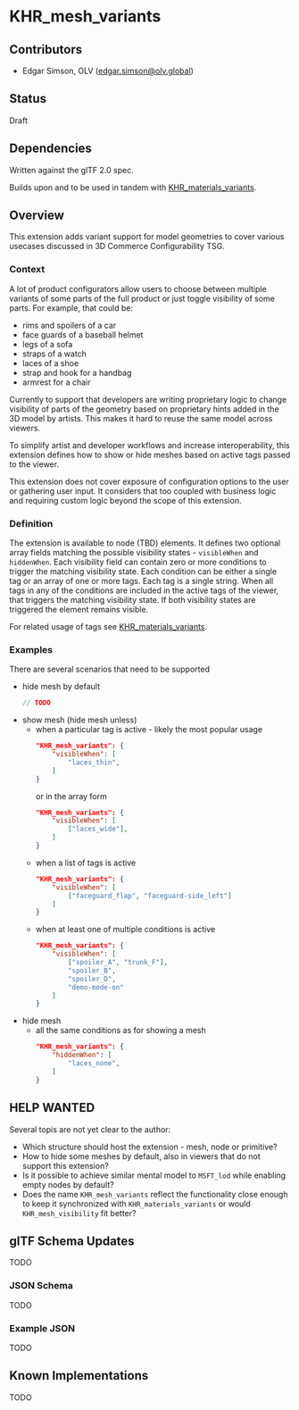 # KHR_mesh_variants

## Contributors

- Edgar Simson, OLV ([edgar.simson@olv.global](mailto:edgar.simson@olv.global))

## Status

Draft

## Dependencies

Written against the glTF 2.0 spec.

Builds upon and to be used in tandem with [KHR_materials_variants](https://github.com/KhronosGroup/glTF/pull/1681).

## Overview

This extension adds variant support for model geometries to cover various usecases discussed in 3D Commerce Configurability TSG.

### Context

A lot of product configurators allow users to choose between multiple variants of some parts of the full product or just toggle visibility of some parts. For example, that could be:

- rims and spoilers of a car
- face guards of a baseball helmet
- legs of a sofa
- straps of a watch
- laces of a shoe
- strap and hook for a handbag
- armrest for a chair

Currently to support that developers are writing proprietary logic to change visibility of parts of the geometry based on proprietary hints added in the 3D model by artists. This makes it hard to reuse the same model across viewers.

To simplify artist and developer workflows and increase interoperability, this extension defines how to show or hide meshes based on active tags passed to the viewer.

This extension does not cover exposure of configuration options to the user or gathering user input. It considers that too coupled with business logic and requiring custom logic beyond the scope of this extension.

### Definition

The extension is available to node (TBD) elements.
It defines two optional array fields matching the possible visibility states - `visibleWhen` and `hiddenWhen`.
Each visibility field can contain zero or more conditions to trigger the matching visibility state.
Each condition can be either a single tag or an array of one or more tags.
Each tag is a single string.
When all tags in any of the conditions are included in the active tags of the viewer, that triggers the matching visibility state.
If both visibility states are triggered the element remains visible.

For related usage of tags see [KHR_materials_variants](https://github.com/KhronosGroup/glTF/pull/1681).

### Examples

There are several scenarios that need to be supported

- hide mesh by default
  ```js
  // TODO
  ```
- show mesh (hide mesh unless)
  - when a particular tag is active - likely the most popular usage
    ```json
    "KHR_mesh_variants": {
        "visibleWhen": [
            "laces_thin",
        ]
    }
    ```
    or in the array form
    ```json
    "KHR_mesh_variants": {
        "visibleWhen": [
            ["laces_wide"],
        ]
    }
    ```
  - when a list of tags is active
    ```json
    "KHR_mesh_variants": {
        "visibleWhen": [
            ["faceguard_flap", "faceguard-side_left"]
        ]
    }
    ```
  - when at least one of multiple conditions is active
    ```json
    "KHR_mesh_variants": {
        "visibleWhen": [
            ["spoiler_A", "trunk_F"],
            "spoiler_B",
            "spoiler_D",
            "demo-mode-on"
        ]
    }
    ```
- hide mesh
  - all the same conditions as for showing a mesh
    ```json
    "KHR_mesh_variants": {
        "hiddenWhen": [
            "laces_none",
        ]
    }
    ```

## HELP WANTED

Several topis are not yet clear to the author:

- Which structure should host the extension - mesh, node or primitive?
- How to hide some meshes by default, also in viewers that do not support this extension?
- Is it possible to achieve similar mental model to `MSFT_lod` while enabling empty nodes by default?
- Does the name `KHR_mesh_variants` reflect the functionality close enough to keep it synchronized with `KHR_materials_variants` or would `KHR_mesh_visibility` fit better?

## glTF Schema Updates

TODO

### JSON Schema

TODO

### Example JSON

TODO

## Known Implementations

TODO
